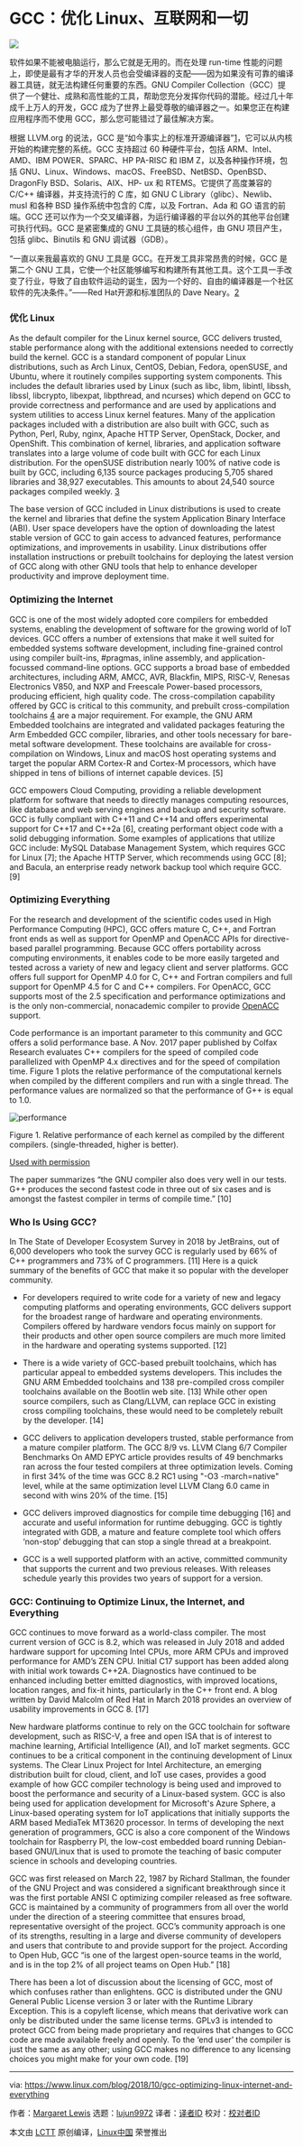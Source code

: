 GCC：优化 Linux、互联网和一切
======

![](https://www.linux.com/sites/lcom/files/styles/rendered_file/public/gcc-paper.jpg?itok=QFNUZWsV)

软件如果不能被电脑运行，那么它就是无用的。而在处理 run-time 性能的问题上，即使是最有才华的开发人员也会受编译器的支配——因为如果没有可靠的编译器工具链，就无法构建任何重要的东西。GNU Compiler Collection（GCC）提供了一个健壮、成熟和高性能的工具，帮助您充分发挥你代码的潜能。经过几十年成千上万人的开发，GCC 成为了世界上最受尊敬的编译器之一。如果您正在构建应用程序而不使用 GCC，那么您可能错过了最佳解决方案。

根据 LLVM.org 的说法，GCC 是“如今事实上的标准开源编译器”[1]，它可以从内核开始的构建完整的系统。GCC 支持超过 60 种硬件平台，包括 ARM、Intel、AMD、IBM POWER、SPARC、HP PA-RISC 和 IBM Z，以及各种操作环境，包括 GNU、Linux、Windows、macOS、FreeBSD、NetBSD、OpenBSD、DragonFly BSD、Solaris、AIX、HP- ux 和 RTEMS。它提供了高度兼容的 C/C++ 编译器，并支持流行的 C 库，如 GNU C Library（glibc）、Newlib、musl 和各种 BSD 操作系统中包含的 C库，以及 Fortran、Ada 和 GO 语言的前端。GCC 还可以作为一个交叉编译器，为运行编译器的平台以外的其他平台创建可执行代码。GCC 是紧密集成的 GNU 工具链的核心组件，由 GNU 项目产生，包括 glibc、Binutils 和 GNU 调试器（GDB）。

“一直以来我最喜欢的 GNU 工具是 GCC。在开发工具非常昂贵的时候，GCC 是第二个 GNU 工具，它使一个社区能够编写和构建所有其他工具。这个工具一手改变了行业，导致了自由软件运动的诞生，因为一个好的、自由的编译器是一个社区软件的先决条件。”——Red Hat开源和标准团队的 Dave Neary。[2]

### 优化 Linux

As the default compiler for the Linux kernel source, GCC delivers trusted, stable performance along with the additional extensions needed to correctly build the kernel. GCC is a standard component of popular Linux distributions, such as Arch Linux, CentOS, Debian, Fedora, openSUSE, and Ubuntu, where it routinely compiles supporting system components. This includes the default libraries used by Linux (such as libc, libm, libintl, libssh, libssl, libcrypto, libexpat, libpthread, and ncurses) which depend on GCC to provide correctness and performance and are used by applications and system utilities to access Linux kernel features. Many of the application packages included with a distribution are also built with GCC, such as Python, Perl, Ruby, nginx, Apache HTTP Server, OpenStack, Docker, and OpenShift. This combination of kernel, libraries, and application software translates into a large volume of code built with GCC for each Linux distribution. For the openSUSE distribution nearly 100% of native code is built by GCC, including 6,135 source packages producing 5,705 shared libraries and 38,927 executables. This amounts to about 24,540 source packages compiled weekly. [3]

The base version of GCC included in Linux distributions is used to create the kernel and libraries that define the system Application Binary Interface (ABI). User space developers have the option of downloading the latest stable version of GCC to gain access to advanced features, performance optimizations, and improvements in usability. Linux distributions offer installation instructions or prebuilt toolchains for deploying the latest version of GCC along with other GNU tools that help to enhance developer productivity and improve deployment time.

### Optimizing the Internet

GCC is one of the most widely adopted core compilers for embedded systems, enabling the development of software for the growing world of IoT devices. GCC offers a number of extensions that make it well suited for embedded systems software development, including fine-grained control using compiler built-ins, #pragmas, inline assembly, and application-focussed command-line options. GCC supports a broad base of embedded architectures, including ARM, AMCC, AVR, Blackfin, MIPS, RISC-V, Renesas Electronics V850, and NXP and Freescale Power-based processors, producing efficient, high quality code. The cross-compilation capability offered by GCC is critical to this community, and prebuilt cross-compilation toolchains [4] are a major requirement. For example, the GNU ARM Embedded toolchains are integrated and validated packages featuring the Arm Embedded GCC compiler, libraries, and other tools necessary for bare-metal software development. These toolchains are available for cross-compilation on Windows, Linux and macOS host operating systems and target the popular ARM Cortex-R and Cortex-M processors, which have shipped in tens of billions of internet capable devices. [5]

GCC empowers Cloud Computing, providing a reliable development platform for software that needs to directly manages computing resources, like database and web serving engines and backup and security software. GCC is fully compliant with C++11 and C++14 and offers experimental support for C++17 and C++2a [6], creating performant object code with a solid debugging information. Some examples of applications that utilize GCC include: MySQL Database Management System, which requires GCC for Linux [7]; the Apache HTTP Server, which recommends using GCC [8]; and Bacula, an enterprise ready network backup tool which require GCC. [9]

### Optimizing Everything

For the research and development of the scientific codes used in High Performance Computing (HPC), GCC offers mature C, C++, and Fortran front ends as well as support for OpenMP and OpenACC APIs for directive-based parallel programming. Because GCC offers portability across computing environments, it enables code to be more easily targeted and tested across a variety of new and legacy client and server platforms. GCC offers full support for OpenMP 4.0 for C, C++ and Fortran compilers and full support for OpenMP 4.5 for C and C++ compilers. For OpenACC, GCC supports most of the 2.5 specification and performance optimizations and is the only non-commercial, nonacademic compiler to provide [OpenACC][1] support.

Code performance is an important parameter to this community and GCC offers a solid performance base. A Nov. 2017 paper published by Colfax Research evaluates C++ compilers for the speed of compiled code parallelized with OpenMP 4.x directives and for the speed of compilation time. Figure 1 plots the relative performance of the computational kernels when compiled by the different compilers and run with a single thread. The performance values are normalized so that the performance of G++ is equal to 1.0.

![performance][3]

Figure 1. Relative performance of each kernel as compiled by the different compilers. (single-threaded, higher is better).

[Used with permission][4]

The paper summarizes “the GNU compiler also does very well in our tests. G++ produces the second fastest code in three out of six cases and is amongst the fastest compiler in terms of compile time.” [10]

### Who Is Using GCC?

In The State of Developer Ecosystem Survey in 2018 by JetBrains, out of 6,000 developers who took the survey GCC is regularly used by 66% of C++ programmers and 73% of C programmers. [11] Here is a quick summary of the benefits of GCC that make it so popular with the developer community.

  * For developers required to write code for a variety of new and legacy computing platforms and operating environments, GCC delivers support for the broadest range of hardware and operating environments. Compilers offered by hardware vendors focus mainly on support for their products and other open source compilers are much more limited in the hardware and operating systems supported. [12]

  * There is a wide variety of GCC-based prebuilt toolchains, which has particular appeal to embedded systems developers. This includes the GNU ARM Embedded toolchains and 138 pre-compiled cross compiler toolchains available on the Bootlin web site. [13] While other open source compilers, such as Clang/LLVM, can replace GCC in existing cross compiling toolchains, these would need to be completely rebuilt by the developer. [14]

  * GCC delivers to application developers trusted, stable performance from a mature compiler platform. The GCC 8/9 vs. LLVM Clang 6/7 Compiler Benchmarks On AMD EPYC article provides results of 49 benchmarks ran across the four tested compilers at three optimization levels. Coming in first 34% of the time was GCC 8.2 RC1 using "-O3 -march=native" level, while at the same optimization level LLVM Clang 6.0 came in second with wins 20% of the time. [15]

  * GCC delivers improved diagnostics for compile time debugging [16] and accurate and useful information for runtime debugging. GCC is tightly integrated with GDB, a mature and feature complete tool which offers ‘non-stop’ debugging that can stop a single thread at a breakpoint.

  * GCC is a well supported platform with an active, committed community that supports the current and two previous releases. With releases schedule yearly this provides two years of support for a version.




### GCC: Continuing to Optimize Linux, the Internet, and Everything

GCC continues to move forward as a world-class compiler. The most current version of GCC is 8.2, which was released in July 2018 and added hardware support for upcoming Intel CPUs, more ARM CPUs and improved performance for AMD’s ZEN CPU. Initial C17 support has been added along with initial work towards C++2A. Diagnostics have continued to be enhanced including better emitted diagnostics, with improved locations, location ranges, and fix-it hints, particularly in the C++ front end. A blog written by David Malcolm of Red Hat in March 2018 provides an overview of usability improvements in GCC 8. [17]

New hardware platforms continue to rely on the GCC toolchain for software development, such as RISC-V, a free and open ISA that is of interest to machine learning, Artificial Intelligence (AI), and IoT market segments. GCC continues to be a critical component in the continuing development of Linux systems. The Clear Linux Project for Intel Architecture, an emerging distribution built for cloud, client, and IoT use cases, provides a good example of how GCC compiler technology is being used and improved to boost the performance and security of a Linux-based system. GCC is also being used for application development for Microsoft's Azure Sphere, a Linux-based operating system for IoT applications that initially supports the ARM based MediaTek MT3620 processor. In terms of developing the next generation of programmers, GCC is also a core component of the Windows toolchain for Raspberry PI, the low-cost embedded board running Debian-based GNU/Linux that is used to promote the teaching of basic computer science in schools and developing countries.

GCC was first released on March 22, 1987 by Richard Stallman, the founder of the GNU Project and was considered a significant breakthrough since it was the first portable ANSI C optimizing compiler released as free software. GCC is maintained by a community of programmers from all over the world under the direction of a steering committee that ensures broad, representative oversight of the project. GCC’s community approach is one of its strengths, resulting in a large and diverse community of developers and users that contribute to and provide support for the project. According to Open Hub, GCC “is one of the largest open-source teams in the world, and is in the top 2% of all project teams on Open Hub.” [18]

There has been a lot of discussion about the licensing of GCC, most of which confuses rather than enlightens. GCC is distributed under the GNU General Public License version 3 or later with the Runtime Library Exception. This is a copyleft license, which means that derivative work can only be distributed under the same license terms. GPLv3 is intended to protect GCC from being made proprietary and requires that changes to GCC code are made available freely and openly. To the ‘end user’ the compiler is just the same as any other; using GCC makes no difference to any licensing choices you might make for your own code. [19]

--------------------------------------------------------------------------------

via: https://www.linux.com/blog/2018/10/gcc-optimizing-linux-internet-and-everything

作者：[Margaret Lewis][a]
选题：[lujun9972][b]
译者：[译者ID](https://github.com/译者ID)
校对：[校对者ID](https://github.com/校对者ID)

本文由 [LCTT](https://github.com/LCTT/TranslateProject) 原创编译，[Linux中国](https://linux.cn/) 荣誉推出

[a]: https://www.linux.com/users/margaret-lewis
[b]: https://github.com/lujun9972
[1]: https://www.openacc.org/tools
[2]: /files/images/gccjpg-0
[3]: https://www.linux.com/sites/lcom/files/styles/rendered_file/public/gcc_0.jpg?itok=HbGnRqWX "performance"
[4]: https://www.linux.com/licenses/category/used-permission
